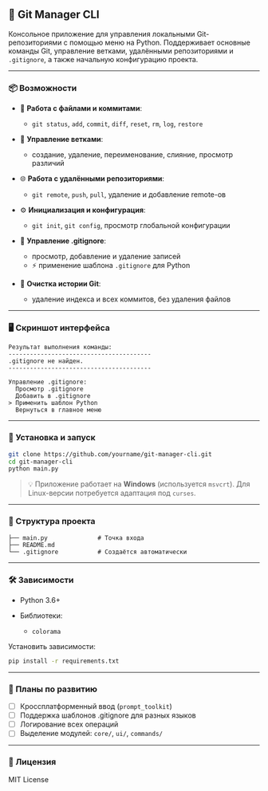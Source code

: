 ## 🧩 Git Manager CLI

Консольное приложение для управления локальными Git-репозиториями с помощью меню на Python. Поддерживает основные команды Git, управление ветками, удалёнными репозиториями и `.gitignore`, а также начальную конфигурацию проекта.

---

### 📦 Возможности

* 📁 **Работа с файлами и коммитами**:

  * `git status`, `add`, `commit`, `diff`, `reset`, `rm`, `log`, `restore`
* 🌿 **Управление ветками**:

  * создание, удаление, переименование, слияние, просмотр различий
* 🌐 **Работа с удалёнными репозиториями**:

  * `git remote`, `push`, `pull`, удаление и добавление remote-ов
* ⚙️ **Инициализация и конфигурация**:

  * `git init`, `git config`, просмотр глобальной конфигурации
* 📄 **Управление .gitignore**:

  * просмотр, добавление и удаление записей
  * ⚡ применение шаблона `.gitignore` для Python
* 🧹 **Очистка истории Git**:

  * удаление индекса и всех коммитов, без удаления файлов

---

### 🖥️ Скриншот интерфейса

```
Результат выполнения команды:
----------------------------------------
.gitignore не найден.
----------------------------------------

Управление .gitignore:
  Просмотр .gitignore
  Добавить в .gitignore
> Применить шаблон Python
  Вернуться в главное меню
```

---

### 🚀 Установка и запуск

```bash
git clone https://github.com/yourname/git-manager-cli.git
cd git-manager-cli
python main.py
```

> 💡 Приложение работает на **Windows** (используется `msvcrt`). Для Linux-версии потребуется адаптация под `curses`.

---

### 📂 Структура проекта

```
├── main.py              # Точка входа
├── README.md
└── .gitignore           # Создаётся автоматически
```

---

### 🛠️ Зависимости

* Python 3.6+
* Библиотеки:

  * `colorama`

Установить зависимости:

```bash
pip install -r requirements.txt
```

---

### 📌 Планы по развитию

* [ ] Кроссплатформенный ввод (`prompt_toolkit`)
* [ ] Поддержка шаблонов .gitignore для разных языков
* [ ] Логирование всех операций
* [ ] Выделение модулей: `core/`, `ui/`, `commands/`

---

### 📄 Лицензия

MIT License
